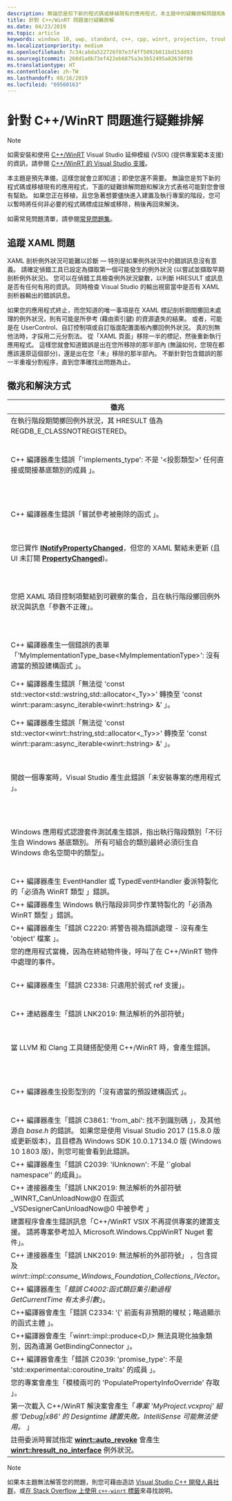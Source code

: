 ```yaml
---
description: 無論您是剪下新的程式碼或移植現有的應用程式，本主題中的疑難排解問題和解決方式表格可能對您會很有幫助。
title: 針對 C++/WinRT 問題進行疑難排解
ms.date: 04/23/2019
ms.topic: article
keywords: windows 10, uwp, standard, c++, cpp, winrt, projection, troubleshooting, HRESULT, error, 標準, 投影, 移難排解, 錯誤
ms.localizationpriority: medium
ms.openlocfilehash: 7c34ca6da522726f07e3f4ff5092b011bd15dd93
ms.sourcegitcommit: 260d1a0b73ef422eb6875a3e3b52495a82630f06
ms.translationtype: HT
ms.contentlocale: zh-TW
ms.lasthandoff: 08/16/2019
ms.locfileid: "69560163"
---
```

# <a name="troubleshooting-cwinrt-issues"></a>針對 C++/WinRT 問題進行疑難排解

> [!NOTE]
> 如需安裝和使用 [C++/WinRT](/windows/uwp/cpp-and-winrt-apis/intro-to-using-cpp-with-winrt) Visual Studio 延伸模組 (VSIX) (提供專案範本支援) 的資訊，請參閱 [C++/WinRT 的 Visual Studio 支援](intro-to-using-cpp-with-winrt.md#visual-studio-support-for-cwinrt-xaml-the-vsix-extension-and-the-nuget-package)。

本主題是預先準備，這樣您就會立即知道；即使您還不需要。 無論您是剪下新的程式碼或移植現有的應用程式，下面的疑難排解問題和解決方式表格可能對您會很有幫助。 如果您正在移植，且您急著想要儘快進入建置及執行專案的階段，您可以暫時將任何非必要的程式碼標成註解或移除，稍後再回來解決。

如需常見問題清單，請參閱[常見問題集](faq.md)。

## <a name="tracking-down-xaml-issues"></a>追蹤 XAML 問題
XAML 剖析例外狀況可能難以診斷 &mdash; 特別是如果例外狀況中的錯誤訊息沒有意義。 請確定偵錯工具已設定為擷取第一個可能發生的例外狀況 (以嘗試並擷取早期剖析例外狀況)。 您可以在偵錯工具檢查例外狀況變數，以判斷 HRESULT 或訊息是否有任何有用的資訊。 同時檢查 Visual Studio 的輸出視窗當中是否有 XAML 剖析器輸出的錯誤訊息。

如果您的應用程式終止，而您知道的唯一事項是在 XAML 標記剖析期間擲回未處理的例外狀況，則有可能是所參考 (藉由索引鍵) 的資源遺失的結果。 或者，可能是在 UserControl、自訂控制項或自訂版面配置面板內擲回例外狀況。 真的別無他法時，才採用二元分割法。 從「XAML 頁面」移除一半的標記，然後重新執行應用程式。 這樣您就會知道錯誤是出在您所移除的那半部內 (無論如何，您現在都應該還原這個部分)，還是出在您「未」移除的那半部內。 不斷針對包含錯誤的那一半重複分割程序，直到您準確找出問題為止。

## <a name="symptoms-and-remedies"></a>徵兆和解決方式
| 徵兆 | 解決方式 |
|---------|--------|
| 在執行階段期間擲回例外狀況，其 HRESULT 值為 REGDB_E_CLASSNOTREGISTERED。 | 請參閱[為什麼我會收到「類別未註冊」的例外狀況？](faq.md#why-am-i-getting-a-class-not-registered-exception)。 |
| C++ 編譯器產生錯誤「'implements_type': 不是 '&lt;投影類型&gt;' 任何直接或間接基底類別的成員  」。 | 您呼叫 **make** 實作類型的不完整命名空間名稱 (例如，**MyRuntimeClass**)，且您尚未包含該類型的標頭時，便會發生此情況。 編譯器解譯 **MyRuntimeClass** 作為投影型別。 解決方案會為您的實作類型包含標頭 (例如，`MyRuntimeClass.h`)。 |
| C++ 編譯器產生錯誤「嘗試參考被刪除的函式  」。 | 當您呼叫 **make** 且您作為範本參數傳遞的實作類型有 `= delete` 預設建構函式時，便會發生此情況。 編輯實作類型的標頭檔案，並將 `= delete` 變更為 `= default`。 您也可以將建構函式新增至適用於執行階段類別的 IDL。 |
| 您已實作 [**INotifyPropertyChanged**](/uwp/api/windows.ui.xaml.data.inotifypropertychanged)，但您的 XAML 繫結未更新 (且 UI 未訂閱 [**PropertyChanged**](/uwp/api/windows.ui.xaml.data.inotifypropertychanged.PropertyChanged))。 | 請記得在 XAML 標記中的繫結運算式上設定 `Mode=OneWay` (或 TwoWay)。 請參閱 [XAML 控制項；繫結一個 C++/WinRT 屬性](binding-property.md)。 |
| 您把 XAML 項目控制項繫結到可觀察的集合，且在執行階段擲回例外狀況與訊息「參數不正確」。 | 在您的 IDL 和實作中，宣告任何可觀察的集合作為類型 **Windows.Foundation.Collections.IVector<IInspectable>** 。 但傳回實作 **Windows.Foundation.Collections.IObservableVector<T>** 的物件，其中 T 為您的元素類型。 請參閱 [XAML 項目控制項；繫結至 C++/WinRT 集合](binding-collection.md)。  |
| C++ 編譯器產生一個錯誤的表單「'MyImplementationType_base&lt;MyImplementationType&gt;': 沒有適當的預設建構函式  」。|當您衍生自具有非一般建構函式的類型時，可能會發生這種情形。 您衍生的類型建構函式必須與需要基本類型建構函式的參數一起傳遞。 如需一個已執行的範例，請參閱[從非一般建構函式衍生](author-apis.md#deriving-from-a-type-that-has-a-non-default-constructor)。|
| C++ 編譯器產生錯誤「無法從 'const std::vector&lt;std::wstring,std::allocator&lt;_Ty&gt;&gt;' 轉換至 'const winrt::param::async_iterable&lt;winrt::hstring&gt; &'  」。|您將 std::wstring 的 std::vector 傳遞到預期收到集合的 Windows 執行階段 API，便可能會發生此情況。 如需詳細資訊，請參閱[標準 C++ 資料類型與 C++/WinRT](std-cpp-data-types.md)。|
| C++ 編譯器產生錯誤「無法從 'const std::vector&lt;winrt::hstring,std::allocator&lt;_Ty&gt;&gt;' 轉換至 'const winrt::param::async_iterable&lt;winrt::hstring&gt; &'  」。|當您將 winrt::hstring 的 std::vector 傳遞至預期收到集合的 Windows 執行階段 API 時，且您沒有將向量複製或移動到非同步被呼叫者，便會發生此情況。 如需詳細資訊，請參閱[標準 C++ 資料類型與 C++/WinRT](std-cpp-data-types.md)。|
| 開啟一個專案時，Visual Studio 產生此錯誤「未安裝專案的應用程式  」。|如果您尚未開始，您需要從 Visual Studio 的 [新專案]  對話方塊中安裝 **C++ 開發 Windows 通用工具**。 如果無法解決問題，則此專案可能相依於 C++/WinRT Visual Studio 擴充功能 (VSIX) (請參閱 [C++/WinRT 的 Visual Studio 支援](intro-to-using-cpp-with-winrt.md#visual-studio-support-for-cwinrt-xaml-the-vsix-extension-and-the-nuget-package))。|
| Windows 應用程式認證套件測試產生錯誤，指出執行階段類別「不衍生自 Windows 基底類別。  所有可組合的類別最終必須衍生自 Windows 命名空間中的類型」。|從基底類別衍生的任何執行階段類別 (您在您的應用程式中宣告)，都稱為「可組合」  類別。 可組合類別的最終基底類別都必須是源自 Windows.* 命名空間的類別；例如，[**Windows.UI.Xaml.DependencyObject**](/uwp/api/windows.ui.xaml.dependencyobject)。 如需詳細資訊，請參閱 [XAML 控制項；繫結至 C++/WinRT 屬性](binding-property.md)。|
| C++ 編譯器產生 EventHandler 或 TypedEventHandler 委派特製化的「必須為 WinRT 類型  」錯誤。|請考慮改用 **winrt::delegate&lt;...T&gt;** 。 請參閱[在 C++/WinRT 中撰寫事件](author-events.md)。|
| C++ 編譯器產生 Windows 執行階段非同步作業特製化的「必須為 WinRT 類型  」錯誤。|請考慮改為傳回平行模式程式庫 (PPL) [**task**](https://docs.microsoft.com/cpp/parallel/concrt/reference/task-class)。 請參閱[並行和非同步作業](concurrency.md)。|
| C++ 編譯器產生「錯誤 C2220: 將警告視為錯誤處理 - 沒有產生 'object' 檔案  」。|修正警告，或將 [C/C++]   > [一般]   > [將警告視為錯誤]  設定為 [否 (/WX-)]  。|
| 您的應用程式當機，因為在終結物件後，呼叫了在 C++/WinRT 物件中處理的事件。|請參閱[使用事件處理委派安全地存取 *this* 指標](weak-references.md#safely-accessing-the-this-pointer-with-an-event-handling-delegate)。|
| C++ 編譯器產生「錯誤 C2338:  只適用於弱式 ref 支援」。|您為將 **winrt::no_weak_ref** 標記結構作為範本引數傳遞至其基底類別的類型，要求一個弱式參考。 請參閱[不使用弱式參考支援](weak-references.md#opting-out-of-weak-reference-support)。|
| C++ 連結器產生「錯誤 LNK2019:  無法解析的外部符號」|請參閱[為何連結器給我「LNK2019:無法解析的外部符號」錯誤？](faq.md#why-is-the-linker-giving-me-a-lnk2019-unresolved-external-symbol-error)。|
| 當 LLVM 和 Clang 工具鏈搭配使用 C++/WinRT 時，會產生錯誤。|針對 C++/WinRT，我們不支援 LLVM 和 Clang 工具鏈，但如果您想要模擬我們如何在內部使用它，則您可以嘗試實驗，如[我可以使用 LLVM/Clang 來編譯 C++/WinRT 嗎？](faq.md#can-i-use-llvmclang-to-compile-with-cwinrt)中所述的。|
| C++ 編譯器產生投影型別的「沒有適當的預設建構函式  」。 | 如果您嘗試將執行階段類別物件的初始化延遲，或嘗試在相同專案中取用和實作執行階段類別，則您必須呼叫 **std::nullptr_t** 建構函式。 如需詳細資訊，請參閱[使用 C++/WinRT 取用 API](consume-apis.md)。 |
| C++ 編譯器產生「錯誤 C3861: 'from_abi': 找不到識別碼  」，及其他源自 *base.h* 的錯誤。 如果您是使用 Visual Studio 2017 (15.8.0 版或更新版本)，且目標為 Windows SDK 10.0.17134.0 版 (Windows 10 1803 版)，則您可能會看到此錯誤。 | 將 Windows SDK 的較新 (更一致) 版本設定為目標，或將專案屬性設定為 C/C++   > 語言   > 一致性模式:  否 (此外，如果 **/permissive-** 顯示在專案屬性 C/C++   > 語言   > 命令列  的 其他選項  底下，請刪除它)。 |
| C++ 編譯器產生「錯誤 C2039:  'IUnknown': 不是 '\`global namespace'' 的成員」。 | 請參閱[如何將您 C++/WinRT 專案的目標設定為 Windows SDK 的較新版本](news.md#how-to-retarget-your-cwinrt-project-to-a-later-version-of-the-windows-sdk)。 |
| C++ 連接器產生「錯誤 LNK2019: 無法解析的外部符號 _WINRT_CanUnloadNow@0 在函式 _VSDesignerCanUnloadNow@0 中被參考  」 | 請參閱[如何將您 C++/WinRT 專案的目標設定為 Windows SDK 的較新版本](news.md#how-to-retarget-your-cwinrt-project-to-a-later-version-of-the-windows-sdk)。 |
| 建置程序會產生錯誤訊息「C++/WinRT VSIX 不再提供專案的建置支援。  請將專案參考加入 Microsoft.Windows.CppWinRT Nuget 套件」。 | 將 **Microsoft.Windows.CppWinRT** NuGet 套件安裝到您的專案中。 如需詳細資訊，請參閱[舊版 VSIX 擴充功能](intro-to-using-cpp-with-winrt.md#earlier-versions-of-the-vsix-extension)。 |
| C++ 連接器產生「錯誤 LNK2019: 無法解析的外部符號」  ，包含提及 *winrt::impl::consume_Windows_Foundation_Collections_IVector*。 | 自 [C++/WinRT 2.0](news.md#news-and-changes-in-cwinrt-20)，如果您在 Windows 執行階段集合上使用範圍型 `for`，則您現在必須 `#include <winrt/Windows.Foundation.Collections.h>`。 |
| C++ 編譯器產生「*錯誤 C4002:函式類巨集引動過程 GetCurrentTime 有太多引數*」。 | 請參閱[如何解決 GetCurrentTime 和/或 TRY 意義不明的狀況？](faq.md#how-do-i-resolve-ambiguities-with-getcurrenttime-andor-try)。 |
| C++編譯器會產生「錯誤 C2334: '{' 前面有非預期的權杖；略過顯示的函式主體  」。 | 請參閱[如何解決 GetCurrentTime 和/或 TRY 意義不明的狀況？](faq.md#how-do-i-resolve-ambiguities-with-getcurrenttime-andor-try)。 |
| C++編譯器會產生「winrt::impl::produce&lt;D,I&gt; 無法具現化抽象類別，因為遺漏 GetBindingConnector  」。 | 您需要 `#include <winrt/Windows.UI.Xaml.Markup.h>`。 |
| C++ 編譯器會產生「錯誤 C2039: 'promise_type': 不是 'std::experimental::coroutine_traits<void>' 的成員  」。 | 您的協同程式需要傳回非同步作業物件或 **winrt::fire_and_forget**。 請參閱[並行和非同步作業](concurrency.md)。 |
| 您的專案會產生「模稜兩可的 'PopulatePropertyInfoOverride' 存取  」。 | 當您在 IDL 中宣告一個基底類別，並在 XAML 標記中宣告不同基底類別時，就會發生此錯誤。 |
| 第一次載入 C++/WinRT 解決案會產生「*專案 'MyProject.vcxproj' 組態 'Debug\|x86' 的 Designtime 建置失敗。IntelliSense 可能無法使用。* 」 | 經過第一次建置之後，此 IntelliSense 問題就會解決。 |
| 註冊委派時嘗試指定 [**winrt::auto_revoke**](/uwp/cpp-ref-for-winrt/auto-revoke-t) 會產生 [**winrt::hresult_no_interface**](/uwp/cpp-ref-for-winrt/error-handling/hresult-no-interface) 例外狀況。 | 請參閱[如果您的自動撤銷委派無法註冊](handle-events.md#if-your-auto-revoke-delegate-fails-to-register)。 |

> [!NOTE]
> 如果本主題無法解答您的問題，則您可藉由造訪 [Visual Studio C++ 開發人員社群](https://developercommunity.visualstudio.com/spaces/62/index.html)，或[在 Stack Overflow 上使用 `c++-winrt` 標籤](https://stackoverflow.com/questions/tagged/c%2b%2b-winrt)來尋找說明。
